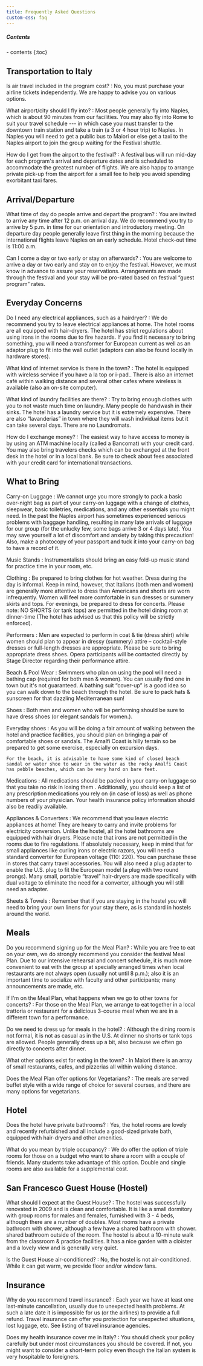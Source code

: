 ```yaml
---
title: Frequently Asked Questions
custom-css: faq
---
```


<section class="standard-block" markdown="1">

<div class="highlight-box" markdown="1">
<h5>Contents</h5>
- contents
{:toc}
</div>

## Transportation to Italy

Is air travel included in the program cost?
: No, you must purchase your airline tickets independently. We are happy to advise you on various options.
 
What airport/city should I fly into?
: Most people generally fly into Naples, which is about 90 minutes from our facilities. You may also fly into Rome to suit your travel schedule --- in which case you must transfer to the downtown train station and take a train (a 3 or 4 hour trip) to Naples. In Naples you will need to get a public bus to Maiori or else get a taxi to the Naples airport to join the group waiting for the Festival shuttle.

How do I get from the airport to the festival?
: A festival bus will run mid-day for each program's arrival and departure dates and is scheduled to accommodate the greatest number of flights. We are also happy to arrange private pick-up from the airport for a small fee to help you avoid spending exorbitant taxi fares.

## Arrival/Departure
 
What time of day do people arrive and depart the program?
: You are invited to arrive any time after 12 p.m. on arrival day. We do recommend you try to arrive by 5 p.m. in time for our orientation and introductory meeting. On departure day people generally leave first thing in the morning because the international flights leave Naples on an early schedule. Hotel check-out time is 11:00 a.m.
 
 
Can I come a day or two early or stay on afterwards?
: You are welcome to arrive a day or two early and stay on to enjoy the festival. However, we must know in advance to assure your reservations. Arrangements are made through the festival and your stay will be pro-rated based on festival “guest program” rates.

## Everyday Concerns
 
Do I need any electrical appliances, such as a hairdryer?
: We do recommend you try to leave electrical appliances at home. The hotel rooms are all equipped with hair-dryers. The hotel has strict regulations about using irons in the rooms due to fire hazards. If you find it necessary to bring something, you will need a transformer for European current as well as an adaptor plug to fit into the wall outlet (adaptors can also be found locally in hardware stores).
 
What kind of internet service is there in the town?
: The hotel is equipped with wireless service if you have a la top or i-pad.. There is also an internet café within walking distance and several other cafes where wireless is available (also an on-site computer).
 
What kind of laundry facilities are there?
: Try to bring enough clothes with you to not waste much time on laundry. Many people do handwash in their sinks. The hotel has a laundry service but it is extremely expensive. There are also “lavanderias” in town where they will wash individual items but it can take several days. There are no Laundromats.
 
How do I exchange money?
: The easiest way to have access to money is by using an ATM machine locally (called a Bancomat) with your credit card. You may also bring travelers checks which can be exchanged at the front desk in the hotel or in a local bank. Be sure to check about fees associated with your credit card for international transactions.

## What to Bring

Carry-on Luggage
: We cannot urge you more strongly to pack a basic over-night bag as part of your carry-on luggage with a change of clothes, sleepwear, basic toiletries, medications, and any other essentials you might need. In the past the Naples airport has sometimes experienced serious problems with baggage handling, resulting in many late arrivals of luggage for our group (for the unlucky few, some bags arrive 3 or 4 days late). You may save yourself a lot of discomfort and anxiety by taking this precaution!  Also, make a photocopy of your passport and tuck it into your carry-on bag to have a record of it.
 
Music Stands
: Instrumentalists should bring an easy fold-up music stand for practice time in your room, etc.
 
Clothing
: Be prepared to bring clothes for hot weather. Dress during the day is informal. Keep in mind, however, that Italians (both men and women) are generally more attentive to dress than Americans and shorts are worn infrequently. Women will feel more comfortable in sun dresses or summery skirts and tops. For evenings, be prepared to dress for concerts. Please note: NO SHORTS (or tank tops) are permitted in the hotel dining room at dinner-time (The hotel has advised us that this policy will be strictly enforced).
 
Performers
: Men are expected to perform in coat & tie (dress shirt) while women should plan to appear in dressy (summery) attire – cocktail-style dresses or full-length dresses are appropriate. Please be sure to bring appropriate dress shoes. Opera participants will be contacted directly by Stage Director regarding their performance attire.
 
Beach & Pool Wear
: Swimmers who plan on using the pool will need a bathing cap (required for both men & women). You can usually find one in town but it's not guaranteed. A bathing suit “cover-up” is a good idea so you can walk down to the beach through the hotel. Be sure to pack hats & sunscreen for that dazzling Mediterranean sun!
 
Shoes
: Both men and women who will be performing should be sure to have dress shoes (or elegant sandals for women.).
 
Everyday shoes
: As you will be doing a fair amount of walking between the hotel and practice facilities, you should plan on bringing a pair of comfortable shoes or sandals. The Amalfi Coast is hilly terrain so be prepared to get some exercise, especially on excursion days.
 
    For the beach, it is advisable to have some kind of closed beach sandal or water shoe to wear in the water as the rocky Amalfi Coast has pebble beaches, which can be very hard on bare feet.
 
Medications
: All medications should be packed in your carry-on luggage so that you take no risk in losing them . Additionally, you should keep a list of any prescription medications you rely on (in case of loss) as well as phone numbers of your physician. Your health insurance policy information should also be readily available.
 
Appliances & Converters
: We recommend that you leave electric appliances at home! They are heavy to carry and invite problems for electricity conversion. Unlike the hostel, all the hotel bathrooms are equipped with hair dryers. Please note that irons are not permitted in the rooms due to fire regulations. If absolutely necessary, keep in mind that for small appliances like curling irons or electric razors, you will need a standard converter for European voltage (110: 220). You can purchase these in stores that carry travel accessories. You will also need a plug adapter to enable the U.S. plug to fit the European model (a plug with two round prongs). Many small, portable “travel” hair-dryers are made specifically with dual voltage to eliminate the need for a converter, although you will still need an adapter.
 
Sheets & Towels
: Remember that if you are staying in the hostel you will need to bring your own linens for your stay there, as is standard in hostels around the world.

## Meals

Do you recommend signing up for the Meal Plan?
: While you are free to eat on your own, we do strongly recommend you consider the festival Meal Plan. Due to our intensive rehearsal and concert schedule, it is much more convenient to eat with the group at specially arranged times when local restaurants are not always open (usually not until 8 p.m.); also it is an important time to socialize with faculty and other participants; many announcements are made, etc.
 
If I'm on the Meal Plan, what happens when we go to other towns for concerts?
: For those on the Meal Plan, we arrange to eat together in a local trattoria or restaurant for a delicious 3-course meal when we are in a different town for a performance.
 
Do we need to dress up for meals in the hotel?
: Although the dining room is not formal, it is not as casual as in the U.S. At dinner no shorts or tank tops are allowed. People generally dress up a bit, also because we often go directly to concerts after dinner.
 
What other options exist for eating in the town?
: In Maiori there is an array of small restaurants, cafes, and pizzerias all within walking distance.
 
Does the Meal Plan offer options for Vegetarians?
: The meals are served buffet style with a wide range of choice for several courses, and there are many options for vegetarians.

## Hotel

Does the hotel have private bathrooms?
: Yes, the hotel rooms are lovely and recently refurbished and all include a good-sized private bath, equipped with hair-dryers and other amenities.
 
What do you mean by triple occupancy?
: We do offer the option of triple rooms for those on a budget who want to share a room with a couple of friends. Many students take advantage of this option. Double and single rooms are also available for a supplemental cost.

## San Francesco Guest House (Hostel)

What should I expect at the Guest House?
: The hostel was successfully renovated in 2009 and is clean and comfortable. It is like a small dormitory with group rooms for males and females, furnished with 3 - 4 beds, although there are a number of doubles. Most rooms have a private bathroom with shower, although a few have a shared bathroom with shower. shared bathroom outside of the room. The hostel is about a 10-minute walk from the classroom & practice facilities. It has a nice garden with a cloister and a lovely view and is generally very quiet.
 
Is the Guest House air-conditioned?
: No, the hostel is not air-conditioned. While it can get warm, we provide floor and/or window fans.

## Insurance

Why do you recommend travel insurance?
: Each year we have at least one last-minute cancellation, usually due to unexpected health problems. At such a late date it is impossible for us (or the airlines) to provide a full refund. Travel insurance can offer you protection for unexpected situations, lost luggage, etc.
See listing of travel insurance agencies.
 
Does my health insurance cover me in Italy?
: You should check your policy carefully but under most circumstances you should be covered. If not, you might want to consider a short-term policy even though the Italian system is very hospitable to foreigners.

</section>
